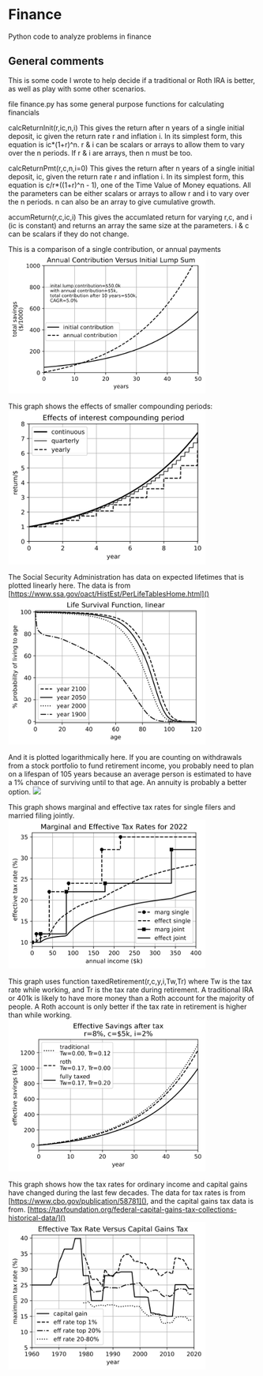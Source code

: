 # Finance
Python code to analyze problems in finance

## General comments
This is some code I wrote to help decide if a traditional or Roth IRA is better, as well as play with some other scenarios.

file finance.py has some general purpose functions for calculating financials

calcReturnInit(r,ic,n,i)
This gives the return after n years of a single initial deposit, ic given the return rate r and inflation i. In its simplest form, this equation is ic*(1+r)^n. r & i can be scalars or arrays to allow them to vary over the n periods. If r & i are arrays, then n must be too.

calcReturnPmt(r,c,n,i=0)
This gives the return after n years of a single initial deposit, ic, given the return rate r and inflation i. In its simplest form, this equation is c/r*((1+r)^n - 1), one of the Time Value of Money equations. All the parameters can be either scalars or arrays to allow r and i to vary over the n periods. n can also be an array to give cumulative growth.

accumReturn(r,c,ic,i)
This gives the accumlated return for varying r,c, and i (ic is constant) and returns an array the same size at the parameters. i & c can be scalars if they do not change.

This is a comparison of a single contribution, or annual payments
[<img src="./images/AnnualVsInitialContribution.svg" width="400">]()

This graph shows the effects of smaller compounding periods:
[<img src="./images/CompoundingInterval.svg" width="400">]()

The Social Security Administration has data on expected lifetimes that is plotted linearly here. The data is from [https://www.ssa.gov/oact/HistEst/PerLifeTablesHome.html]()
[<img src="./images/SurvivalFuncLin.svg" width="400">]()

And it is plotted logarithmically here. If you are counting on withdrawals from a stock portfolio to fund retirement income, you probably need to plan on a lifespan of 105 years because an average person is estimated to have a 1% chance of surviving until to that age. An annuity is probably a better option.
[<img src="./images/SurvivalFuncLof.svg" width="400">]()

This graph shows marginal and effective tax rates for single filers and married filing jointly.
[<img src="./images/TaxRate2022.svg" width="400">]()

This graph uses function taxedRetirement(r,c,y,i,Tw,Tr) where Tw is the tax rate while working, and Tr is the tax rate during retirement. A traditional IRA or 401k is likely to have more money than a Roth account for the majority of people. A Roth account is only better if the tax rate in retirement is higher than while working.
[<img src="./images/EffectiveSavingsTax.svg" width="400">]()

This graph shows how the tax rates for ordinary income and capital gains have changed during the last few decades. The data for tax rates is from [https://www.cbo.gov/publication/58781](), and the capital gains tax data is from. [https://taxfoundation.org/federal-capital-gains-tax-collections-historical-data/]()
[<img src="./images/EffTaxVsCapGains.svg" width="400">]()


